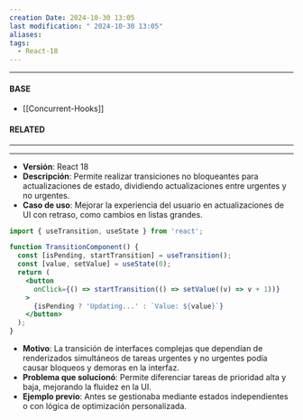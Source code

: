 ```yaml
---
creation Date: 2024-10-30 13:05
last modification: " 2024-10-30 13:05"
aliases: 
tags:
  - React-18
---
```

___
#### BASE
- [[Concurrent-Hooks]]
#### RELATED
___

___
- **Versión**: React 18
- **Descripción**: Permite realizar transiciones no bloqueantes para actualizaciones de estado, dividiendo actualizaciones entre urgentes y no urgentes.
- **Caso de uso**: Mejorar la experiencia del usuario en actualizaciones de UI con retraso, como cambios en listas grandes.
```jsx
import { useTransition, useState } from 'react';

function TransitionComponent() {
  const [isPending, startTransition] = useTransition();
  const [value, setValue] = useState(0);
  return (
    <button
      onClick={() => startTransition(() => setValue((v) => v + 1))}
    >
      {isPending ? 'Updating...' : `Value: ${value}`}
    </button>
  );
}
```
- **Motivo**: La transición de interfaces complejas que dependían de renderizados simultáneos de tareas urgentes y no urgentes podía causar bloqueos y demoras en la interfaz.
- **Problema que solucionó**: Permite diferenciar tareas de prioridad alta y baja, mejorando la fluidez en la UI.
- **Ejemplo previo**: Antes se gestionaba mediante estados independientes o con lógica de optimización personalizada.